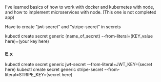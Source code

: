 I've learned basics of how to work with docker and kubernetes with node, and how to implement microservices with node. (This one is not completed app)

Have to create "jwt-secret" and "stripe-secret" in secrets

kubectl create secret generic (name_of_secret) --from-literal=(KEY_value here)=(your key here)

### E.x
kubectl create secret generic jwt-secret --from-literal=JWT_KEY=(secret here)
kubectl create secret generic stripe-secret --from-literal=STRIPE_KEY=(secret here)